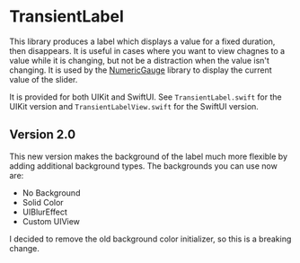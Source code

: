 # TransientLabel

This library produces a label which displays a value for a fixed duration, then disappears. It is useful in cases where you want to view chagnes to a value while it is changing, 
but not be a distraction when the value isn't changing. It is used by the [NumericGauge](https://github.com/JoshuaSullivan/NumericGauge/) library to display the current value of 
the slider.

It is provided for both UIKit and SwiftUI. See `TransientLabel.swift` for the UIKit version and `TransientLabelView.swift` for the SwiftUI version.

## Version 2.0
This new version makes the background of the label much more flexible by adding additional background types. The backgrounds you can use now are:

* No Background
* Solid Color
* UIBlurEffect
* Custom UIView

I decided to remove the old background color initializer, so this is a breaking change.
